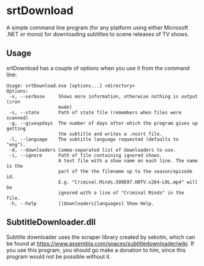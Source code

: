 srtDownload
===========

A simple command line program (for any platform using either Microsoft .NET or mono) for downloading subtitles to scene releases of TV shows.

Usage
-----

srtDownload has a couple of options when you use it from the command line:

	Usage: srtDownload.exe [options...] <directory>
	Options:
	 -v, --verbose     Shows more information, otherwise nothing is output (cron
	                   mode)
	 -s, --state       Path of state file (remembers when files were scanned)
	 -g, --giveupdays  The number of days after which the program gives up getting
	                   the subtitle and writes a .nosrt file.
	 -l, --language    The subtitle language requested (defaults to "eng").
	 -d, --downloaders Comma-separated list of downloaders to use.
	 -i, --ignore      Path of file containing ignored shows.
	                   A text file with a show name on each line. The name is the
	                   part of the the filename up to the season/episode id.
	                   E.g. "Criminal.Minds.S08E07.HDTV.x264-LOL.mp4" will be
	                   ignored with a line of "Criminal Minds" in the file.
	 -h, --help        [|downloaders|languages] Show Help.

SubtitleDownloader.dll
----------------------

Subtitle downloader uses the scraper library created by sekotin, which can be found at https://www.assembla.com/spaces/subtitledownloader/wiki. If you use this program, you should go make a donation to him, since this program would not be possible without it.
